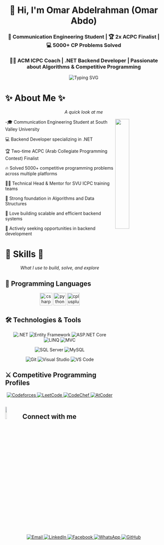 <h1 align="center">👋 Hi, I'm Omar Abdelrahman (Omar Abdo)</h1>

<h3 align="center">📡 Communication Engineering Student | 🏆 2x ACPC Finalist | 💻 5000+ CP Problems Solved</h3> <h3 align="center">👨‍🏫 ACM ICPC Coach | .NET Backend Developer | Passionate about Algorithms & Competitive Programming</h3><p align="center"> <img src="https://readme-typing-svg.demolab.com?font=Fira+Code&pause=1000&color=22F90D&center=true&vCenter=true&width=435&lines=Hello+World!;Backend+Developer;Competitive+Programmer;Problem+Solver;Tech+Enthusiast" alt="Typing SVG" /> </p>


# ✨ <strong>About Me</strong> ✨

<p align="center"><em>A quick look at me</em></p>

<img align="right" src="https://github.com/7oSkaaa/7oSkaaa/blob/main/Images/Right_Side.gif?raw=true" width=30%>

-🎓 Communication Engineering Student at South Valley University

💻 Backend Developer specializing in .NET

🏆 Two-time ACPC (Arab Collegiate Programming Contest) Finalist

🔥 Solved 5000+ competitive programming problems across multiple platforms

👨‍🏫 Technical Head & Mentor for SVU ICPC training teams

🧠 Strong foundation in Algorithms and Data Structures

🚀 Love building scalable and efficient backend systems

💼 Actively seeking opportunities in backend development

# 🚀 <strong>Skills</strong> 🚀

<p align="center"><em>What I use to build, solve, and explore</em></p>

## 🧾 Programming Languages

<p align="center">
 
  <p align="center"> <!-- C# --> <img src="https://cdn.jsdelivr.net/gh/devicons/devicon/icons/csharp/csharp-original.svg" alt="csharp" width="40" height="40"/> <!-- Python --> <img src="https://cdn.jsdelivr.net/gh/devicons/devicon/icons/python/python-original.svg" alt="python" width="40" height="40"/> <!-- C++ --> <img src="https://cdn.jsdelivr.net/gh/devicons/devicon/icons/cplusplus/cplusplus-original.svg" alt="cplusplus" width="40" height="40"/> 
</p>

## 🛠️ Technologies & Tools

<p align="center"> <img src="https://img.shields.io/badge/.NET-5C2D91?style=for-the-badge&logo=.net&logoColor=white" alt=".NET"/> <img src="https://img.shields.io/badge/Entity%20Framework-FFFFFF?style=for-the-badge&logo=entity-framework&logoColor=red" alt="Entity Framework"/> <img src="https://img.shields.io/badge/ASP.NET%20Core-512BD4?style=for-the-badge&logo=dotnet&logoColor=white" alt="ASP.NET Core"/> <img src="https://img.shields.io/badge/LINQ-FF6C37?style=for-the-badge&logo=linq&logoColor=white" alt="LINQ"/> <img src="https://img.shields.io/badge/MVC-880000?style=for-the-badge&logo=dotnet&logoColor=white" alt="MVC"/> </p>
  

<p align="center"> <img src="https://img.shields.io/badge/SQL%20Server-CC2927?style=for-the-badge&logo=microsoft-sql-server&logoColor=white" alt="SQL Server"/> <img src="https://img.shields.io/badge/MySQL-4479A1?style=for-the-badge&logo=mysql&logoColor=white" alt="MySQL"/>


<p align="center"> <img src="https://img.shields.io/badge/Git-F05032?style=for-the-badge&logo=git&logoColor=white" alt="Git"/> <img src="https://img.shields.io/badge/Visual%20Studio-5C2D91?style=for-the-badge&logo=visual-studio&logoColor=white"
 alt="Visual Studio"/> <img src="https://img.shields.io/badge/VS%20Code-007ACC?style=for-the-badge&logo=visual-studio-code&logoColor=white" alt="VS Code"/> </p>


</p>

## ⚔️ Competitive Programming Profiles
   
   <p align="center"> <a href="https://codeforces.com/profile/_OmarAbdo" target="_blank"> <img src="https://img.shields.io/badge/Codeforces-445f9d?style=for-the-badge&logo=codeforces&logoColor=white" alt="Codeforces"/> </a> <a href="https://leetcode.com/u/omargamer10a/" target="_blank"> <img src="https://img.shields.io/badge/LeetCode-000000?style=for-the-badge&logo=LeetCode&logoColor=#d16c06" alt="LeetCode"/> </a> <a href="YOUR_CODECHEF_LINK" target="_blank"> <img src="https://img.shields.io/badge/CodeChef-5B4638?style=for-the-badge&logo=codechef&logoColor=white" alt="CodeChef"/> </a> <a href="YOUR_ATCODER_LINK" target="_blank"> <img src="https://img.shields.io/badge/AtCoder-000000?style=for-the-badge&logo=atcoder&logoColor=white" alt="AtCoder"/> </a> </p>
   

</p>

## <img src="https://github.com/7oSkaaa/7oSkaaa/blob/main/Images/Connect-with-me.gif?raw=true" width="10%"> Connect with me
  
  <p align="center"> <a href="mailto:omarradwan10a@gmail.com"> <img src="https://img.shields.io/badge/Gmail-D14836?style=for-the-badge&logo=gmail&logoColor=white" alt="Email"/> </a> <a href="https://www.linkedin.com/in/omar-abdlrahman-22893b227"> <img src="https://img.shields.io/badge/LinkedIn-0077B5?style=for-the-badge&logo=linkedin&logoColor=white" alt="LinkedIn"/> </a> <a href="https://www.facebook.com/share/1G3Mo9edSm/"> <img src="https://img.shields.io/badge/Facebook-1877F2?style=for-the-badge&logo=facebook&logoColor=white" alt="Facebook"/> </a> <a href="https://wa.me/01013885411"> <img src="https://img.shields.io/badge/WhatsApp-25D366?style=for-the-badge&logo=whatsapp&logoColor=white" alt="WhatsApp"/> </a> <a href="https://github.com/Omar-Abdo1"> <img src="https://img.shields.io/badge/GitHub-100000?style=for-the-badge&logo=github&logoColor=white" alt="GitHub"/> </a> </p>
</p>
